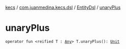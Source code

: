 [kecs](../../index.md) / [com.juanmedina.kecs.dsl](../index.md) / [EntityDsl](index.md) / [unaryPlus](./unary-plus.md)

# unaryPlus

`operator fun <reified T : `[`Any`](https://kotlinlang.org/api/latest/jvm/stdlib/kotlin/-any/index.html)`> T.unaryPlus(): `[`Unit`](https://kotlinlang.org/api/latest/jvm/stdlib/kotlin/-unit/index.html)